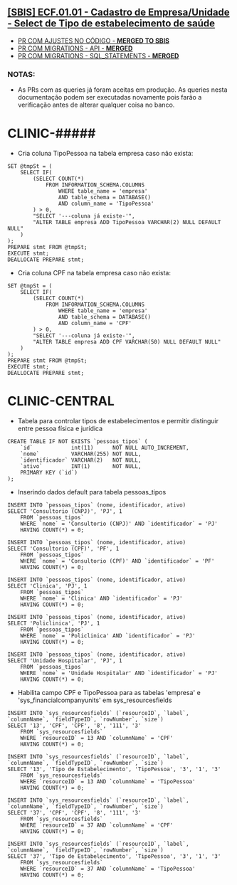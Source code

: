 ## [[SBIS] ECF.01.01 - Cadastro de Empresa/Unidade - Select de Tipo de estabelecimento de saúde](https://feegow.atlassian.net/browse/PRO-73)

- [PR COM AJUSTES NO CÓDIGO - **MERGED TO SBIS**](https://github.com/feegow/feegowclinic-v7/pull/2855)
- [PR COM MIGRATIONS - API - **MERGED**](https://github.com/feegow/feegow-api/pull/2920)
- [PR COM MIGRATIONS - SQL_STATEMENTS - **MERGED**](https://github.com/feegow/sql_statements/pull/135)

### NOTAS:

- As PRs com as queries já foram aceitas em produção. As queries nesta documentação podem ser executadas novamente pois
  farão a verificação antes de alterar qualquer coisa no banco.

CLINIC-#####
=====

- Cria coluna TipoPessoa na tabela empresa caso não exista:
```
SET @tmpSt = ( 
    SELECT IF( 
        (SELECT COUNT(*) 
            FROM INFORMATION_SCHEMA.COLUMNS 
                WHERE table_name = 'empresa' 
                AND table_schema = DATABASE() 
                AND column_name = 'TipoPessoa' 
        ) > 0,
        "SELECT '---coluna já existe-'",
        "ALTER TABLE empresa ADD TipoPessoa VARCHAR(2) NULL DEFAULT NULL"
    )
);
PREPARE stmt FROM @tmpSt;
EXECUTE stmt;
DEALLOCATE PREPARE stmt;
```

- Cria coluna CPF na tabela empresa caso não exista:

```
SET @tmpSt = (
    SELECT IF(
        (SELECT COUNT(*) 
            FROM INFORMATION_SCHEMA.COLUMNS 
                WHERE table_name = 'empresa' 
                AND table_schema = DATABASE() 
                AND column_name = 'CPF' 
        ) > 0,
        "SELECT '---coluna já existe-'", 
        "ALTER TABLE empresa ADD CPF VARCHAR(50) NULL DEFAULT NULL"
    )
);
PREPARE stmt FROM @tmpSt;
EXECUTE stmt;
DEALLOCATE PREPARE stmt;
```


CLINIC-CENTRAL
=====

- Tabela para controlar tipos de estabelecimentos e permitir distinguir entre pessoa física e jurídica
```
CREATE TABLE IF NOT EXISTS `pessoas_tipos` (
    `id`            int(11)      NOT NULL AUTO_INCREMENT,
    `nome`          VARCHAR(255) NOT NULL,
    `identificador` VARCHAR(2)   NOT NULL,
    `ativo`         INT(1)       NOT NULL,
    PRIMARY KEY (`id`)
);
```

- Inserindo dados default para tabela pessoas_tipos
```
INSERT INTO `pessoas_tipos` (nome, identificador, ativo)
SELECT 'Consultorio (CNPJ)', 'PJ', 1
	FROM `pessoas_tipos` 
	WHERE `nome` = 'Consultorio (CNPJ)' AND `identificador` = 'PJ'
	HAVING COUNT(*) = 0;
	
INSERT INTO `pessoas_tipos` (nome, identificador, ativo)
SELECT 'Consultorio (CPF)', 'PF', 1
	FROM `pessoas_tipos` 
	WHERE `nome` = 'Consultorio (CPF)' AND `identificador` = 'PF'
	HAVING COUNT(*) = 0;
	
INSERT INTO `pessoas_tipos` (nome, identificador, ativo) 
SELECT 'Clinica', 'PJ', 1
	FROM `pessoas_tipos` 
	WHERE `nome` = 'Clinica' AND `identificador` = 'PJ'
	HAVING COUNT(*) = 0;
	
INSERT INTO `pessoas_tipos` (nome, identificador, ativo)
SELECT 'Policlinica', 'PJ', 1
	FROM `pessoas_tipos` 
	WHERE `nome` = 'Policlinica' AND `identificador` = 'PJ'
	HAVING COUNT(*) = 0;
	
INSERT INTO `pessoas_tipos` (nome, identificador, ativo)
SELECT 'Unidade Hospitalar', 'PJ', 1
	FROM `pessoas_tipos` 
	WHERE `nome` = 'Unidade Hospitalar' AND `identificador` = 'PJ'
	HAVING COUNT(*) = 0;
```

- Habilita campo CPF e TipoPessoa para as tabelas 'empresa' e 'sys_financialcompanyunits' em sys_resourcesfields
```
INSERT INTO `sys_resourcesfields` (`resourceID`, `label`, `columnName`, `fieldTypeID`, `rowNumber`, `size`)
SELECT '13', 'CPF', 'CPF', '8', '111', '3'
	FROM `sys_resourcesfields` 
	WHERE `resourceID` = 13 AND `columnName` = 'CPF' 
	HAVING COUNT(*) = 0;

INSERT INTO `sys_resourcesfields` (`resourceID`, `label`, `columnName`, `fieldTypeID`, `rowNumber`, `size`)
SELECT '13', 'Tipo de Estabelecimento', 'TipoPessoa', '3', '1', '3'
	FROM `sys_resourcesfields` 
	WHERE `resourceID` = 13 AND `columnName` = 'TipoPessoa' 
	HAVING COUNT(*) = 0;
			
INSERT INTO `sys_resourcesfields` (`resourceID`, `label`, `columnName`, `fieldTypeID`, `rowNumber`, `size`)
SELECT '37', 'CPF', 'CPF', '8', '111', '3'
	FROM `sys_resourcesfields` 
	WHERE `resourceID` = 37 AND `columnName` = 'CPF' 
	HAVING COUNT(*) = 0;
			
INSERT INTO `sys_resourcesfields` (`resourceID`, `label`, `columnName`, `fieldTypeID`, `rowNumber`, `size`)
SELECT '37', 'Tipo de Estabelecimento', 'TipoPessoa', '3', '1', '3'
	FROM `sys_resourcesfields` 
	WHERE `resourceID` = 37 AND `columnName` = 'TipoPessoa' 
	HAVING COUNT(*) = 0;
```